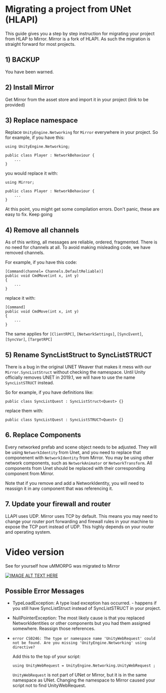 # Migrating a project from UNet  (HLAPI) #

This guide gives you a step by step instruction for migrating your project from HLAP to Mirror.
Mirror is a fork of HLAPI.  As such the migration is straight forward for most projects.

## 1) BACKUP ##
You have been warned.

## 2) Install Mirror ##
Get Mirror from the asset store and import it in your project (link to be provided)

## 3) Replace namespace ##

Replace `UnityEngine.Networking` for `Mirror`  everywhere in your project.   So for example, if you have this:
```
using UnityEngine.Networking;

public class Player : NetworkBehaviour {
    ...
}
```

you would replace it with:
```
using Mirror;

public class Player : NetworkBehaviour {
    ...
}
```
At this point,  you might get some compilation errors.  Don't panic,  these are easy to fix. Keep going

## 4) Remove all channels ##
As of this writing,  all messages are reliable, ordered, fragmented.  There is no need for channels at all.
To avoid making misleading code, we have removed channels.

For example, if you have this code:

```
[Command(channel= Channels.DefaultReliable)]
public void CmdMove(int x, int y)
{
    ...
}
```

replace it with:
```
[Command]
public void CmdMove(int x, int y)
{
    ...
}
```
The same applies for `[ClientRPC]`, `[NetworkSettings]`, `[SyncEvent]`, `[SyncVar]`, `[TargetRPC]`

## 5) Rename SyncListStruct to SyncListSTRUCT ##
There is a bug in the original UNET Weaver that makes it mess with our `Mirror.SyncListStruct` without checking the namespace.
Until Unity officially removes UNET in 2019.1, we will have to use the name `SyncListSTRUCT` instead.

So for example, if you have definitions like:

```
public class SyncListQuest : SyncListStruct<Quest> {}
```

replace them with:
```
public class SyncListQuest : SyncListSTRUCT<Quest> {}
```

## 6. Replace Components ##
Every networked prefab and scene object needs to be adjusted.  They will be using `NetworkIdentity` from Unet,  and you need to replace that componenent with `NetworkIdentity` from Mirror.  You may be using other network components,  such as `NetworkAnimator` or `NetworkTransform`.   All components from Unet should be replaced with their corresponding component from Mirror.

Note that if you remove and add a NetworkIdentity,  you will need to reassign it in any component that was referencing it.

## 7. Update your firewall and router ##
LLAPI uses UDP.   Mirror uses TCP by default.  This means you may need to change your router
port forwarding and firewall rules in your machine to expose the TCP port instead of UDP.
This highly depends on your router and operating system.

# Video version #

See for yourself how uMMORPG was migrated to Mirror

[![IMAGE ALT TEXT HERE](http://img.youtube.com/vi/LF9rTSS3rlI/0.jpg)](http://www.youtube.com/watch?v=LF9rTSS3rlI)

## Possible Error Messages
* TypeLoadException: A type load exception has occurred. - happens if you still have SyncListStruct instead of SyncListSTRUCT in your project.

* NullPointerException: The most likely cause is that you replaced NetworkIdentities or other components but you had them assigned somewhere. Reassign those references.

* `error CS0246: The type or namespace name 'UnityWebRequest' could not be found. Are you missing 'UnityEngine.Networking' using directive?`

    Add this to the top of your script:
    ```
    using UnityWebRequest = UnityEngine.Networking.UnityWebRequest ;
    ```
    `UnityWebRequest` is not part of UNet or Mirror,  but it is in the same namespace as UNet. Changing the namespace to Mirror caused your script not to find UnityWebRequest.

